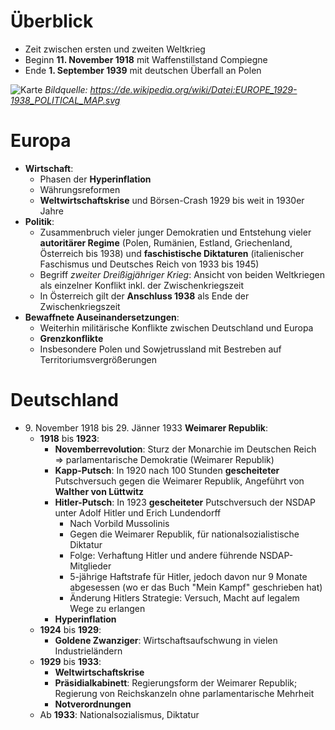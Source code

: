 # Überblick

- Zeit zwischen ersten und zweiten Weltkrieg
- Beginn **11. November 1918** mit Waffenstillstand Compiegne
- Ende **1. September 1939** mit deutschen Überfall an Polen

![Karte](https://upload.wikimedia.org/wikipedia/commons/thumb/9/9f/EUROPE_1929-1938_POLITICAL_MAP.svg/975px-EUROPE_1929-1938_POLITICAL_MAP.svg.png)
*Bildquelle: https://de.wikipedia.org/wiki/Datei:EUROPE_1929-1938_POLITICAL_MAP.svg*

# Europa

- **Wirtschaft**: 
  - Phasen der **Hyperinflation**
  - Währungsreformen
  - **Weltwirtschaftskrise** und Börsen-Crash 1929 bis weit in 1930er Jahre
- **Politik**:
  - Zusammenbruch vieler junger Demokratien und Entstehung vieler **autoritärer Regime** (Polen, Rumänien, Estland, Griechenland, Österreich bis 1938) und **faschistische Diktaturen** (italienischer Faschismus und Deutsches Reich von 1933 bis 1945)
  - Begriff *zweiter Dreißigjähriger Krieg*: Ansicht von beiden Weltkriegen als einzelner Konflikt inkl. der Zwischenkriegszeit
  - In Österreich gilt der **Anschluss 1938** als Ende der Zwischenkriegszeit
- **Bewaffnete Auseinandersetzungen**:
  - Weiterhin militärische Konflikte zwischen Deutschland und Europa
  - **Grenzkonflikte**
  - Insbesondere Polen und Sowjetrussland mit Bestreben auf Territoriumsvergrößerungen

# Deutschland
- 9\. November 1918 bis 29. Jänner 1933 **Weimarer Republik**: 
  - **1918** bis **1923**: 
    - **Novemberrevolution**: Sturz der Monarchie im Deutschen Reich $\Rightarrow$ parlamentarische Demokratie (Weimarer Republik)
    - **Kapp-Putsch**: In 1920 nach 100 Stunden **gescheiteter** Putschversuch gegen die Weimarer Republik, Angeführt von **Walther von Lüttwitz**
    - **Hitler-Putsch**: In 1923 **gescheiteter** Putschversuch der NSDAP unter Adolf Hitler und Erich Lundendorff
      - Nach Vorbild Mussolinis
      - Gegen die Weimarer Republik, für nationalsozialistische Diktatur
      - Folge: Verhaftung Hitler und andere führende NSDAP-Mitglieder 
      - 5-jährige Haftstrafe für Hitler, jedoch davon nur 9 Monate abgesessen (wo er das Buch "Mein Kampf" geschrieben hat)
      - Änderung Hitlers Strategie: Versuch, Macht auf legalem Wege zu erlangen
    - **Hyperinflation**
  - **1924** bis **1929**:
    - **Goldene Zwanziger**: Wirtschaftsaufschwung in vielen Industrieländern
  - **1929** bis **1933**:
    - **Weltwirtschaftskrise**
    - **Präsidialkabinett**: Regierungsform der Weimarer Republik; Regierung von Reichskanzeln ohne parlamentarische Mehrheit
    - **Notverordnungen**
  - Ab **1933**: Nationalsozialismus, Diktatur

